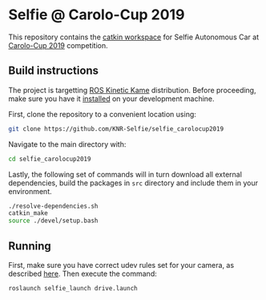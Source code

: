 # Selfie @ Carolo-Cup 2019

This repository contains the [catkin workspace](http://wiki.ros.org/catkin/workspaces) for Selfie Autonomous Car at [Carolo-Cup 2019](https://wiki.ifr.ing.tu-bs.de/carolocup/en/event-history/2019/dates) competition.


## Build instructions

The project is targetting [ROS Kinetic Kame](http://wiki.ros.org/kinetic) distribution. Before proceeding, make sure you have it [installed](http://wiki.ros.org/kinetic/Installation) on your development machine.

First, clone the repository to a convenient location using:

```bash
git clone https://github.com/KNR-Selfie/selfie_carolocup2019
```

Navigate to the main directory with:

```bash
cd selfie_carolocup2019
```

Lastly, the following set of commands will in turn download all external dependencies, build the packages in `src` directory and include them in your environment.

```bash
./resolve-dependencies.sh
catkin_make
source ./devel/setup.bash
```

## Running

First, make sure you have correct udev rules set for your camera, as described [here](http://wiki.ros.org/libuvc_camera#Permissions). Then execute the command:

```bash
roslaunch selfie_launch drive.launch
```
